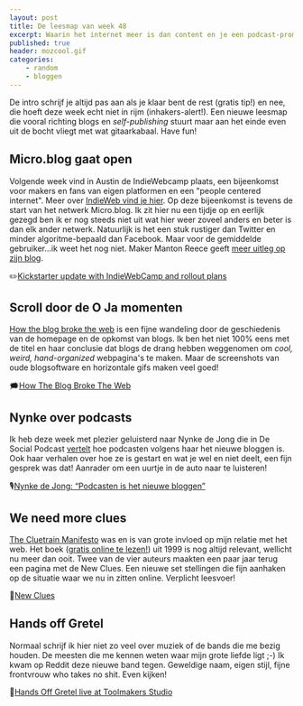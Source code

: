 ```yaml
---
layout: post
title: De leesmap van week 48
excerpt: Waarin het internet meer is dan content en je een podcast-promotie en punkrock krijgt. 
published: true
header: mozcool.gif
categories: 
    - random
    - bloggen
---
```


De intro schrijf je altijd pas aan als je klaar bent de rest (gratis tip!) en nee, die hoeft deze week echt niet in rijm (inhakers-alert!). Een nieuwe leesmap die vooral richting blogs en _self-publishing_ stuurt maar aan het einde even uit de bocht vliegt met wat gitaarkabaal. Have fun!

## Micro.blog gaat open
Volgende week vind in Austin de IndieWebcamp plaats, een bijeenkomst voor makers en fans van eigen platformen en een "people centered internet". Meer over [IndieWeb vind je hier][1]. Op deze bijeenkomst is tevens de start van het netwerk Micro.blog. Ik zit hier nu een tijdje op en eerlijk gezegd ben ik er nog steeds niet uit wat hier weer zoveel anders en beter is dan elk ander netwerk. Natuurlijk is het een stuk rustiger dan Twitter en minder algoritme-bepaald dan Facebook. Maar voor de gemiddelde gebruiker...ik weet het nog niet. Maker Manton Reece geeft [meer uitleg op zijn blog][2].  

✏️[Kickstarter update with IndieWebCamp and rollout plans][3]

## Scroll door de O Ja momenten
[How the blog broke the web][4] is een fijne wandeling door de geschiedenis van de homepage en de opkomst van blogs. Ik ben het niet 100% eens met de titel en haar conclusie dat blogs de drang hebben weggenomen om *cool, weird, hand-organized* webpagina's te maken. Maar de screenshots van oude blogsoftware en horizontale gifs maken veel goed!
  
🗯[How The Blog Broke The Web][5]

## Nynke over podcasts
Ik heb deze week met plezier geluisterd naar Nynke de Jong die in De Social Podcast [vertelt][6] hoe podcasten volgens haar het nieuwe bloggen is. Ook haar verhalen over hoe ze is gestart en wat je wel en niet deelt, een fijn gesprek was dat! Aanrader om een uurtje in de auto naar te luisteren!
  
🎙[Nynke de Jong: “Podcasten is het nieuwe bloggen”][7]

## We need more clues
[The Cluetrain Manifesto][8] was en is van grote invloed op mijn relatie met het web. Het boek ([gratis online te lezen!][9]) uit 1999 is nog altijd relevant, wellicht nu meer dan ooit. Twee van de vier auteurs maakten een paar jaar terug een pagina met de New Clues. Een nieuwe set stellingen die fijn aanhaken op de situatie waar we nu in zitten online. Verplicht leesvoer!
  
💎[New Clues][10]

## Hands off Gretel
Normaal schrijf ik hier niet zo veel over muziek of de bands die me bezig houden. De meesten die me kennen weten waar mijn grote liefde ligt ;-)
Ik kwam op Reddit deze nieuwe band tegen. Geweldige naam, eigen stijl, fijne frontvrouw who takes no shit. Even kijken!
  
🎸[Hands Off Gretel live at Toolmakers Studio][11]


[1]:	/Indieweb
[2]:	http://www.manton.org/2017/11/kickstarter-update-with-indiewebcamp-and-rollout-plans.html
[3]:	http://www.manton.org/2017/11/kickstarter-update-with-indiewebcamp-and-rollout-plans.html
[4]:	https://stackingthebricks.com/how-blogs-broke-the-web/
[5]:	https://stackingthebricks.com/how-blogs-broke-the-web/
[6]:	https://www.marketingfacts.nl/berichten/nynke-de-jong-podcasten-is-het-nieuwe-bloggen
[7]:	https://www.marketingfacts.nl/berichten/nynke-de-jong-podcasten-is-het-nieuwe-bloggen
[8]:	http://www.cluetrain.com/
[9]:	http://www.cluetrain.com/book/
[10]:	http://newclues.cluetrain.com/
[11]:	https://www.reddit.com/r/grunge/comments/7gm53f/hands_off_gretel_full_live_session_at_toolmakers/